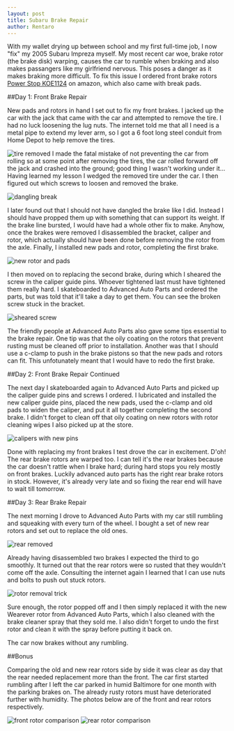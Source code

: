 ```yaml
---
layout: post
title: Subaru Brake Repair
author: Rentaro
---
```


With my wallet drying up between school and my first full-time job, I now "fix" my 2005 Subaru Impreza myself. My most recent car woe, brake rotor (the brake disk) warping, causes the car to rumble when braking and also makes passangers like my girlfriend nervous. This poses a danger as it makes braking more difficult. To fix this issue I ordered front brake rotors [Power Stop KOE1124](http://www.amazon.com/gp/product/B00AN5SDF6/ref=oh_details_o00_s01_i00) on amazon, which also came with break pads. 

##Day 1: Front Brake Repair

New pads and rotors in hand I set out to fix my front brakes. I jacked up the car with the jack that came with the car and attempted to remove the tire. I had no luck loosening the lug nuts. The internet told me that all I need is a metal pipe to extend my lever arm, so I got a 6 foot long steel conduit from Home Depot to help remove the tires.

![tire removed](/img/tires-removed.jpg)
I made the fatal mistake of not preventing the car from rolling so at some point after removing the tires, the car rolled forward off the jack and crashed into the ground; good thing I wasn't working under it... Having learned my lesson I wedged the removed tire under the car. I then figured out which screws to loosen and removed the brake. 

![dangling break](/img/dangling-brake.jpg)

I later found out that I should not have dangled the brake like I did. Instead I should have propped them up with something that can support its weight. If the brake line bursted, I would have had a whole other fix to make. Anyhow, once the brakes were removed I disassembled the bracket, caliper and rotor, which actually should have been done before removing the rotor from the axle. Finally, I installed new pads and rotor, completing the first brake.

![new rotor and pads](/img/new-rotor.jpg)

I then moved on to replacing the second brake, during which I sheared the screw in the caliper guide pins. Whoever tightened last must have tightened them really hard. I skateboarded to Advanced Auto Parts and ordered the parts, but was told that it'll take a day to get them. You can see the broken screw stuck in the bracket.

![sheared screw](/img/sheared-screw.jpg)

The friendly people at Advanced Auto Parts also gave some tips essential to the brake repair. One tip was that the oily coating on the rotors that prevent rusting must be cleaned off prior to installation. Another was that I should use a c-clamp to push in the brake pistons so that the new pads and rotors can fit. This unfotunately meant that I would have to redo the first brake.

##Day 2: Front Brake Repair Continued

The next day I skateboarded again to Advanced Auto Parts and picked up the caliper guide pins and screws I ordered. I lubricated and installed the new caliper guide pins, placed the new pads, used the c-clamp and old pads to widen the caliper, and put it all together completing the second brake. I didn't forget to clean off that oily coating on new rotors with rotor cleaning wipes I also picked up at the store. 

![calipers with new pins](/img/new-caliper-guide-pins.jpg)

Done with replacing my front brakes I test drove the car in excitement. D'oh! The rear brake rotors are warped too. I can tell it's the rear brakes because the car doesn't rattle when I brake hard; during hard stops you rely mostly on front brakes. Luckily advanced auto parts has the right rear brake rotors in stock. However, it's already very late and so fixing the rear end will have to wait till tomorrow.

##Day 3: Rear Brake Repair

The next morning I drove to Advanced Auto Parts with my car still rumbling and squeaking with every turn of the wheel. I bought a set of new rear rotors and set out to replace the old ones.

![rear removed](/img/rear-tire-removed.jpg)

Already having disassembled two brakes I expected the third to go smoothly. It turned out that the rear rotors were so rusted that they wouldn't come off the axle. Consulting the internet again I learned that I can use nuts and bolts to push out stuck rotors.

![rotor removal trick](/img/rotor-removal-trick.jpg)

Sure enough, the rotor popped off and I then simply replaced it with the new Wearever rotor from Advanced Auto Parts, which I also cleaned with the brake cleaner spray that they sold me. I also didn't forget to undo the first rotor and clean it with the spray before putting it back on. 

The car now brakes without any rumbling.

##Bonus

Comparing the old and new rear rotors side by side it was clear as day that the rear needed replacement more than the front. The car first started rumbling after I left the car parked in humid Baltimore for one month with the parking brakes on. The already rusty rotors must have deteriorated further with humidity. The photos below are of the front and rear rotors respectively.

![front rotor comparison](/img/front-rotor-comparison.jpg)
![rear rotor comparison](/img/rear-rotor-comparison.jpg)




 
